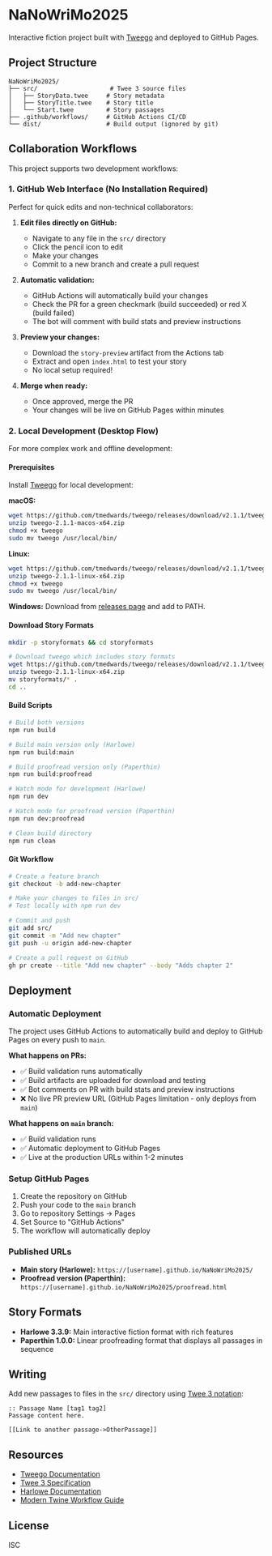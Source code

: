 # NaNoWriMo2025

Interactive fiction project built with [Tweego](https://www.motoslave.net/tweego/) and deployed to GitHub Pages.

## Project Structure

```
NaNoWriMo2025/
├── src/                    # Twee 3 source files
│   ├── StoryData.twee     # Story metadata
│   ├── StoryTitle.twee    # Story title
│   └── Start.twee         # Story passages
├── .github/workflows/     # GitHub Actions CI/CD
└── dist/                  # Build output (ignored by git)
```

## Collaboration Workflows

This project supports two development workflows:

### 1. GitHub Web Interface (No Installation Required)

Perfect for quick edits and non-technical collaborators:

1. **Edit files directly on GitHub:**
   - Navigate to any file in the `src/` directory
   - Click the pencil icon to edit
   - Make your changes
   - Commit to a new branch and create a pull request

2. **Automatic validation:**
   - GitHub Actions will automatically build your changes
   - Check the PR for a green checkmark (build succeeded) or red X (build failed)
   - The bot will comment with build stats and preview instructions

3. **Preview your changes:**
   - Download the `story-preview` artifact from the Actions tab
   - Extract and open `index.html` to test your story
   - No local setup required!

4. **Merge when ready:**
   - Once approved, merge the PR
   - Your changes will be live on GitHub Pages within minutes

### 2. Local Development (Desktop Flow)

For more complex work and offline development:

#### Prerequisites

Install [Tweego](https://github.com/tmedwards/tweego/releases) for local development:

**macOS:**
```bash
wget https://github.com/tmedwards/tweego/releases/download/v2.1.1/tweego-2.1.1-macos-x64.zip
unzip tweego-2.1.1-macos-x64.zip
chmod +x tweego
sudo mv tweego /usr/local/bin/
```

**Linux:**
```bash
wget https://github.com/tmedwards/tweego/releases/download/v2.1.1/tweego-2.1.1-linux-x64.zip
unzip tweego-2.1.1-linux-x64.zip
chmod +x tweego
sudo mv tweego /usr/local/bin/
```

**Windows:**
Download from [releases page](https://github.com/tmedwards/tweego/releases) and add to PATH.

#### Download Story Formats

```bash
mkdir -p storyformats && cd storyformats

# Download tweego which includes story formats
wget https://github.com/tmedwards/tweego/releases/download/v2.1.1/tweego-2.1.1-linux-x64.zip
unzip tweego-2.1.1-linux-x64.zip
mv storyformats/* .
cd ..
```

#### Build Scripts

```bash
# Build both versions
npm run build

# Build main version only (Harlowe)
npm run build:main

# Build proofread version only (Paperthin)
npm run build:proofread

# Watch mode for development (Harlowe)
npm run dev

# Watch mode for proofread version (Paperthin)
npm run dev:proofread

# Clean build directory
npm run clean
```

#### Git Workflow

```bash
# Create a feature branch
git checkout -b add-new-chapter

# Make your changes to files in src/
# Test locally with npm run dev

# Commit and push
git add src/
git commit -m "Add new chapter"
git push -u origin add-new-chapter

# Create a pull request on GitHub
gh pr create --title "Add new chapter" --body "Adds chapter 2"
```

## Deployment

### Automatic Deployment

The project uses GitHub Actions to automatically build and deploy to GitHub Pages on every push to `main`.

**What happens on PRs:**
- ✅ Build validation runs automatically
- ✅ Build artifacts are uploaded for download and testing
- ✅ Bot comments on PR with build stats and preview instructions
- ❌ No live PR preview URL (GitHub Pages limitation - only deploys from `main`)

**What happens on `main` branch:**
- ✅ Build validation runs
- ✅ Automatic deployment to GitHub Pages
- ✅ Live at the production URLs within 1-2 minutes

### Setup GitHub Pages

1. Create the repository on GitHub
2. Push your code to the `main` branch
3. Go to repository Settings → Pages
4. Set Source to "GitHub Actions"
5. The workflow will automatically deploy

### Published URLs

- **Main story (Harlowe):** `https://[username].github.io/NaNoWriMo2025/`
- **Proofread version (Paperthin):** `https://[username].github.io/NaNoWriMo2025/proofread.html`

## Story Formats

- **Harlowe 3.3.9:** Main interactive fiction format with rich features
- **Paperthin 1.0.0:** Linear proofreading format that displays all passages in sequence

## Writing

Add new passages to files in the `src/` directory using [Twee 3 notation](https://github.com/iftechfoundation/twine-specs/blob/master/twee-3-specification.md):

```twee
:: Passage Name [tag1 tag2]
Passage content here.

[[Link to another passage->OtherPassage]]
```

## Resources

- [Tweego Documentation](https://www.motoslave.net/tweego/docs/)
- [Twee 3 Specification](https://github.com/iftechfoundation/twine-specs/blob/master/twee-3-specification.md)
- [Harlowe Documentation](https://twine2.neocities.org/)
- [Modern Twine Workflow Guide](https://dev.to/lazerwalker/a-modern-developer-s-workflow-for-twine-4imp)

## License

ISC
